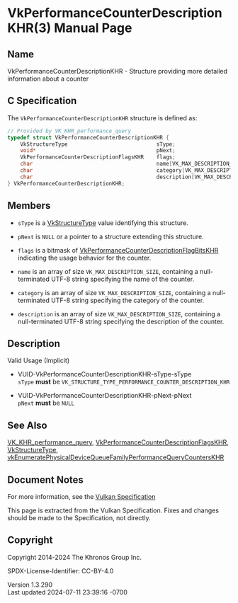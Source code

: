 # VkPerformanceCounterDescriptionKHR(3) Manual Page

## Name

VkPerformanceCounterDescriptionKHR - Structure providing more detailed
information about a counter



## <a href="#_c_specification" class="anchor"></a>C Specification

The `VkPerformanceCounterDescriptionKHR` structure is defined as:

``` c
// Provided by VK_KHR_performance_query
typedef struct VkPerformanceCounterDescriptionKHR {
    VkStructureType                            sType;
    void*                                      pNext;
    VkPerformanceCounterDescriptionFlagsKHR    flags;
    char                                       name[VK_MAX_DESCRIPTION_SIZE];
    char                                       category[VK_MAX_DESCRIPTION_SIZE];
    char                                       description[VK_MAX_DESCRIPTION_SIZE];
} VkPerformanceCounterDescriptionKHR;
```

## <a href="#_members" class="anchor"></a>Members

- `sType` is a [VkStructureType](https://registry.khronos.org/vulkan/specs/1.3-extensions/man/html/VkStructureType.html) value identifying
  this structure.

- `pNext` is `NULL` or a pointer to a structure extending this
  structure.

- `flags` is a bitmask of
  [VkPerformanceCounterDescriptionFlagBitsKHR](https://registry.khronos.org/vulkan/specs/1.3-extensions/man/html/VkPerformanceCounterDescriptionFlagBitsKHR.html)
  indicating the usage behavior for the counter.

- `name` is an array of size `VK_MAX_DESCRIPTION_SIZE`, containing a
  null-terminated UTF-8 string specifying the name of the counter.

- `category` is an array of size `VK_MAX_DESCRIPTION_SIZE`, containing a
  null-terminated UTF-8 string specifying the category of the counter.

- `description` is an array of size `VK_MAX_DESCRIPTION_SIZE`,
  containing a null-terminated UTF-8 string specifying the description
  of the counter.

## <a href="#_description" class="anchor"></a>Description

Valid Usage (Implicit)

- <a href="#VUID-VkPerformanceCounterDescriptionKHR-sType-sType"
  id="VUID-VkPerformanceCounterDescriptionKHR-sType-sType"></a>
  VUID-VkPerformanceCounterDescriptionKHR-sType-sType  
  `sType` **must** be
  `VK_STRUCTURE_TYPE_PERFORMANCE_COUNTER_DESCRIPTION_KHR`

- <a href="#VUID-VkPerformanceCounterDescriptionKHR-pNext-pNext"
  id="VUID-VkPerformanceCounterDescriptionKHR-pNext-pNext"></a>
  VUID-VkPerformanceCounterDescriptionKHR-pNext-pNext  
  `pNext` **must** be `NULL`

## <a href="#_see_also" class="anchor"></a>See Also

[VK_KHR_performance_query](https://registry.khronos.org/vulkan/specs/1.3-extensions/man/html/VK_KHR_performance_query.html),
[VkPerformanceCounterDescriptionFlagsKHR](https://registry.khronos.org/vulkan/specs/1.3-extensions/man/html/VkPerformanceCounterDescriptionFlagsKHR.html),
[VkStructureType](https://registry.khronos.org/vulkan/specs/1.3-extensions/man/html/VkStructureType.html),
[vkEnumeratePhysicalDeviceQueueFamilyPerformanceQueryCountersKHR](https://registry.khronos.org/vulkan/specs/1.3-extensions/man/html/vkEnumeratePhysicalDeviceQueueFamilyPerformanceQueryCountersKHR.html)

## <a href="#_document_notes" class="anchor"></a>Document Notes

For more information, see the <a
href="https://registry.khronos.org/vulkan/specs/1.3-extensions/html/vkspec.html#VkPerformanceCounterDescriptionKHR"
target="_blank" rel="noopener">Vulkan Specification</a>

This page is extracted from the Vulkan Specification. Fixes and changes
should be made to the Specification, not directly.

## <a href="#_copyright" class="anchor"></a>Copyright

Copyright 2014-2024 The Khronos Group Inc.

SPDX-License-Identifier: CC-BY-4.0

Version 1.3.290  
Last updated 2024-07-11 23:39:16 -0700
